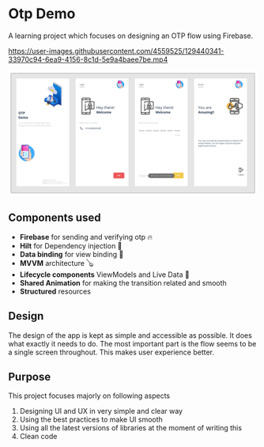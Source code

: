 # Otp Demo
A learning project which focuses on designing an OTP flow using Firebase.

https://user-images.githubusercontent.com/4559525/129440341-33970c94-6ea9-4156-8c1d-5e9a4baee7be.mp4

![Screenshot](App.png)

## Components used
- **Firebase** for sending and verifying otp 🔥
- **Hilt** for Dependency injection 💉
- **Data binding** for view binding 🔖
- **MVVM** architecture 🪕
- **Lifecycle components** ViewModels and Live Data 🧩
- **Shared Animation** for making the transition related and smooth
- **Structured** resources

## Design
The design of the app is kept as simple and accessible as possible. It does what exactly it needs to do.
The most important part is the flow seems to be a single screen throughout. This makes user experience better.

## Purpose
This project focuses majorly on following aspects
1. Designing UI and UX in very simple and clear way
2. Using the best practices to make UI smooth
3. Using all the latest versions of libraries at the moment of writing this
4. Clean code
